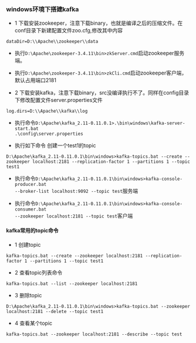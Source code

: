 ### windows环境下搭建kafka

* 1 下载安装zookeeper，注意下载binary，也就是编译之后的压缩文件。在conf目录下新建配置文件zoo.cfg,修改其中内容
```
dataDir=D:\\Apache\\zookeeper\\data
```
* 执行<code>D:\Apache\zookeeper-3.4.11\bin>zkServer.cmd</code>启动zookeeper服务端。
* 执行<code>D:\Apache\zookeeper-3.4.11\bin>zkCli.cmd</code>启动zookeeper客户端，默认占用端口2181

* 2 下载安装kafka，注意下载binary，src没编译执行不了。同样在config目录下修改配置文件server.properties文件
```
log.dirs=D:\\Apache\\kafka\\log
```
* 执行命令<code>D:\Apache\kafka_2.11-0.11.0.1>.\bin\windows\kafka-server-start.bat    .\config\server.properties</code>

* 执行如下命令 创建一个test1的topic
```
D:\Apache\kafka_2.11-0.11.0.1\bin\windows>kafka-topics.bat --create --zookeeper localhost:2181 --replication-factor 1 --partitions 1 --topic test1
```

* 执行命令<code>D:\Apache\kafka_2.11-0.11.0.1\bin\windows>kafka-console-producer.bat --broker-list localhost:9092 --topic test</code>服务端

* 执行命令<code>D:\Apache\kafka_2.11-0.11.0.1\bin\windows>kafka-console-consumer.bat --zookeeper localhost:2181 --topic test</code>客户端


#### kafka常用的topic命令
* 1 创建topic

```
kafka-topics.bat --create --zookeeper localhost:2181 --replication-factor 1 --partitions 1 --topic test1
```

* 2 查看topic列表命令
```
kafka-topics.bat --list --zookeeper localhost:2181
```

* 3 删除topic
```
D:\Apache\kafka_2.11-0.11.0.1\bin\windows>kafka-topics.bat --zookeeper localhost:2181 --delete --topic test1
```

* 4 查看某个topic
```
kafka-topics.bat --zookeeper localhost:2181 --describe --topic test
```